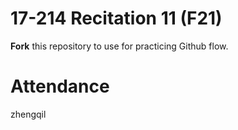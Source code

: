 # 17-214 Recitation 11 (F21)
**Fork** this repository to use for practicing Github flow.

# Attendance
zhengqil
